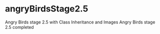 # angryBirdsStage2.5
Angry Birds stage 2.5 with Class Inheritance and Images
Angry Birds stage 2.5 completed

